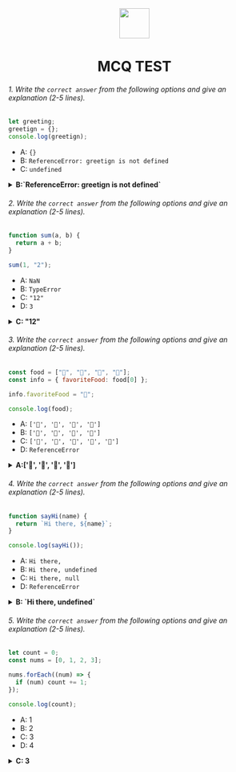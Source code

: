 <div align="center">
  <img height="60" src="https://edurev.gumlet.io/AllImages/original/ApplicationImages/CourseImages/944e5d47-8c55-4a89-91e5-22ab5f2798fc_CI.png">
  <h1>MCQ TEST</h1>
</div>

###### 1. Write the `correct answer` from the following options and give an explanation (2-5 lines).

```javascript
let greeting;
greetign = {};
console.log(greetign);
```

- A: `{}`
- B: `ReferenceError: greetign is not defined`
- C: `undefined`

<details><summary><b>B:`ReferenceError: greetign is not defined`</b></summary>
<p>

#### Answer: ?

<i>There's a typo. You intended to declare a variable called greeting, but you mistakenly assigned an empty object to a variable called greetign. Since greetign is not declared with let or var, it becomes an undeclared variable.
The correct variable name should be greeting, not greetign. Therefore, the correct answer is: B: ReferenceError: greetign is not defined</i>

</p>
</details>

###### 2. Write the `correct answer` from the following options and give an explanation (2-5 lines).

```javascript
function sum(a, b) {
  return a + b;
}

sum(1, "2");
```

- A: `NaN`
- B: `TypeError`
- C: `"12"`
- D: `3`

<details><summary><b>C: "12"</b></summary>
<p>

#### Answer: ?

<i>In JavaScript, when you use the + operator to add two values together, if one or both of the values are strings, JavaScript will perform string concatenation instead of numerical addition. So, in the expression 1 + "2", the number 1 is implicitly converted to a string, and then string concatenation occurs.
As a result, the output of sum(1, "2") will be the string "12"</i>

</p>
</details>

###### 3. Write the `correct answer` from the following options and give an explanation (2-5 lines).

```javascript
const food = ["🍕", "🍫", "🥑", "🍔"];
const info = { favoriteFood: food[0] };

info.favoriteFood = "🍝";

console.log(food);
```

- A: `['🍕', '🍫', '🥑', '🍔']`
- B: `['🍝', '🍫', '🥑', '🍔']`
- C: `['🍝', '🍕', '🍫', '🥑', '🍔']`
- D: `ReferenceError`

<details><summary><b>A:['🍕', '🍫', '🥑', '🍔']</b></summary>
<p>

#### Answer: ?

<i>Changing the info.favoriteFood property does not modify the food array</i>

</p>
</details>

###### 4. Write the `correct answer` from the following options and give an explanation (2-5 lines).

```javascript
function sayHi(name) {
  return `Hi there, ${name}`;
}

console.log(sayHi());
```

- A: `Hi there,`
- B: `Hi there, undefined`
- C: `Hi there, null`
- D: `ReferenceError`

<details><summary><b> B: `Hi there, undefined`</b></summary>
<p>

#### Answer: ?

<i>You have a funtion named sayHi that expect a name as parameter to return `Hi there, ${name}` but you called this funtion without any argument thats why the function will be return B: `Hi there, undefined`</i>

</p>
</details>

###### 5. Write the `correct answer` from the following options and give an explanation (2-5 lines).

```javascript
let count = 0;
const nums = [0, 1, 2, 3];

nums.forEach((num) => {
  if (num) count += 1;
});

console.log(count);
```

- A: 1
- B: 2
- C: 3
- D: 4

<details><summary><b>C: 3</b></summary>
<p>

#### Answer: ?

<i>In js 0 is considerd as a falsy value . because of if(num) condition only 1,2,3 will be loop so only 3 time will be looped thats why answer is C: 3</i>

</p>
</details>
